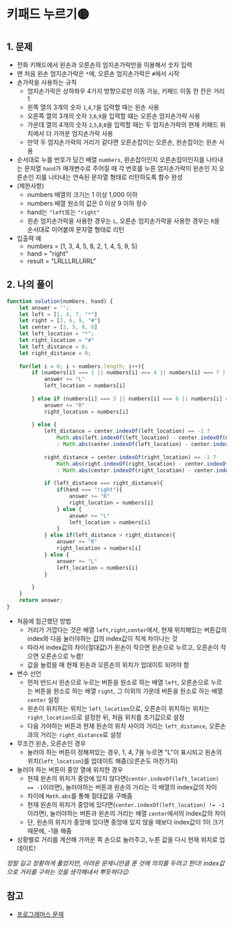 # 키패드 누르기🟡

## 1. 문제
- 전화 키패드에서 왼손과 오른손의 엄지손가락만을 이용해서 숫자 입력
- 맨 처음 왼손 엄지손가락은 ```*```에, 오른손 엄지손가락은 ```#```에서 시작
- 손가락을 사용하는 규칙
    - 엄지손가락은 상하좌우 4가지 방향으로만 이동 가능, 키패드 이동 한 칸은 거리 1
    - 왼쪽 열의 3개의 숫자 ```1```,```4```,```7```을 입력할 때는 왼손 사용
    - 오른쪽 열의 3개의 숫자 ```3```,```6```,```9```을 입력할 떄는 오른손 엄지손가락 사용
    - 가운데 열의 4개의 숫자 ```2```,```5```,```8```,```0```을 입력할 때는 두 엄지손가락의 현재 키패드 위치에서 더 가까운 엄지손가락 사용
    - 만약 두 엄지손가락의 거리가 같다면 오른손잡이는 오른손, 왼손잡이는 왼손 사용
- 순서대로 누를 번호가 담긴 배열 ```numbers```, 왼손잡이인지 오른손잡이인지를 나타내는 문자열 ```hand```가 매개변수로 주어질 때 각 번호를 누른 엄지손가락이 왼손인 지 오른손인 지를 나타내는 연속된 문자열 형태로 리턴하도록 함수 완성
- (제한사항)
    - numbers 배열의 크기는 1 이상 1,000 이하
    - numbers 배열 원소의 값은 0 이상 9 이하 정수
    - hand는 ```"left```또는 ```"right"```
    - 왼손 엄지손가락을 사용한 경우는 ```L```, 오른손 엄지손가락을 사용한 경우는 ```R```을 순서대로 이어붙여 문자열 형태로 리턴
 - 입출력 예
    - numbers = [1, 3, 4, 5, 8, 2, 1, 4, 5, 9, 5]
    - hand = "right"
    - result = "LRLLLRLLRRL"


## 2. 나의 풀이
```javascript
function solution(numbers, hand) {
    let answer = '';
    let left = [1, 4, 7, "*"]
    let right = [3, 6, 9, "#"]
    let center = [2, 5, 8, 0]
    let left_location = "*";
    let right_location = "#"
    let left_distance = 0;
    let right_distance = 0;
    
    for(let i = 0; i < numbers.length; i++){
        if (numbers[i] === 1 || numbers[i] === 4 || numbers[i] === 7 || numbers[i] === "*"){
            answer += "L"
            left_location = numbers[i]
            
        } else if (numbers[i] === 3 || numbers[i] === 6 || numbers[i] === 9 || numbers[i] =="#"){
            answer += "R"
            right_location = numbers[i]
            
        } else {
            left_distance = center.indexOf(left_location) == -1 ? 
                Math.abs(left.indexOf(left_location) - center.indexOf(numbers[i])) 
                : Math.abs(center.indexOf(left_location) - center.indexOf(numbers[i])) - 1
            
            right_distance = center.indexOf(right_location) == -1 ?
                Math.abs(right.indexOf(right_location) - center.indexOf(numbers[i]))
                : Math.abs(center.indexOf(right_location) - center.indexOf(numbers[i])) - 1
            
            if (left_distance === right_distance){
                if(hand === "right"){
                    answer += "R"
                    right_location = numbers[i]
                } else {
                    answer += "L"
                    left_location = numbers[i]
                }
            } else if(left_distance > right_distance){
                answer += "R"
                right_location = numbers[i]
            } else {
                answer += "L"
                left_location = numbers[i]
            }
                    
        }
    }    
    return answer;
}
```
- 처음에 접근했던 방법
    - 거리가 가깝다는 것은 배열 ```left```,```right```,```center```에서, 현재 위치해있는 버튼값의 index와 다음 눌러야하는 값의 index값이 적게 차이나는 것
    - 따라서 index값의 차이(절대값)가 왼손이 작으면 왼손으로 누르고, 오른손이 작으면 오른손으로 누름!
    - 값을 눌렀을 때 현재 왼손과 오른손의 위치가 업데이트 되어야 함
- 변수 선언
    - 먼저 반드시 왼손으로 누르는 버튼을 원소로 하는 배열 ```left```, 오른손으로 누르는 버튼을 원소로 하는 배열 ```right```, 그 이외의 가운데 버튼을 원소로 하는 배열 ```center``` 설정
    - 왼손이 위치하는 위치는 ```left_location```으로, 오른손이 위치하는 위치는 ```right_location```으로 설정한 뒤, 처음 위치를 초기값으로 설정
    - 다음 가야하는 버튼과 현재 왼손의 위치 사이의 거리는 ```left_distance```, 오른손과의 거리는 ```right_distance```로 설정
- 무조건 왼손, 오른손인 경우
    - 눌러야 하는 버튼이 정해져있는 경우, 1, 4, 7을 누르면 "L"이 표시되고 왼손의 위치(```left_location```)를 업데이트 해줌(오른손도 마찬가지)
- 눌러야 하는 버튼이 중앙 열에 위치한 경우
    - 현재 왼손의 위치가 중앙에 있지 않다면(```center.indexOf(left_location) == -1```이라면), 눌러야하는 버튼과 왼손의 거리는 각 배열의 index값의 차이
    - 차이에 ```Math.abs```를 통해 절대값을 구해줌
    - 현재 왼손의 위치가 중앙에 있다면(```center.indexOf(left_location) != -1```이라면), 눌러야하는 버튼과 왼손의 거리는 배열 ```center```에서의 index값의 차이
    - 단, 왼손의 위치가 중앙에 있다면 중앙에 있지 않을 때보다 index값이 1이 크기 때문에, -1을 해줌
 - 상황별로 거리를 계산해 가까운 쪽 손으로 눌러주고, 누른 값을 다시 현재 위치로 업데이트!

*정말 길고 장황하게 풀었지만, 어려운 문제니만큼 푼 것에 의의를 두려고 한다! index값으로 거리를 구하는 것을 생각해내서 뿌듯하다😉*

## 참고
- [프로그래머스 문제](https://programmers.co.kr/learn/courses/30/lessons/67256)
